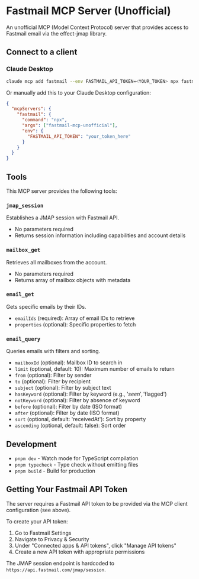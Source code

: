 # Fastmail MCP Server (Unofficial)

An unofficial MCP (Model Context Protocol) server that provides access to Fastmail email via the effect-jmap library.

## Connect to a client

### Claude Desktop

```bash
claude mcp add fastmail --env FASTMAIL_API_TOKEN=<YOUR_TOKEN> npx fastmail-mcp-unofficial
```

Or manually add this to your Claude Desktop configuration:

```json
{
  "mcpServers": {
    "fastmail": {
      "command": "npx",
      "args": ["fastmail-mcp-unofficial"],
      "env": {
        "FASTMAIL_API_TOKEN": "your_token_here"
      }
    }
  }
}
```

## Tools

This MCP server provides the following tools:

### `jmap_session`
Establishes a JMAP session with Fastmail API.
- No parameters required
- Returns session information including capabilities and account details

### `mailbox_get`
Retrieves all mailboxes from the account.
- No parameters required
- Returns array of mailbox objects with metadata

### `email_get`
Gets specific emails by their IDs.
- `emailIds` (required): Array of email IDs to retrieve
- `properties` (optional): Specific properties to fetch

### `email_query`
Queries emails with filters and sorting.
- `mailboxId` (optional): Mailbox ID to search in
- `limit` (optional, default: 10): Maximum number of emails to return
- `from` (optional): Filter by sender
- `to` (optional): Filter by recipient
- `subject` (optional): Filter by subject text
- `hasKeyword` (optional): Filter by keyword (e.g., '$seen', '$flagged')
- `notKeyword` (optional): Filter by absence of keyword
- `before` (optional): Filter by date (ISO format)
- `after` (optional): Filter by date (ISO format)
- `sort` (optional, default: 'receivedAt'): Sort by property
- `ascending` (optional, default: false): Sort order

## Development

- `pnpm dev` - Watch mode for TypeScript compilation
- `pnpm typecheck` - Type check without emitting files
- `pnpm build` - Build for production

## Getting Your Fastmail API Token

The server requires a Fastmail API token to be provided via the MCP client configuration (see above).

To create your API token:
1. Go to Fastmail Settings
2. Navigate to Privacy & Security
3. Under "Connected apps & API tokens", click "Manage API tokens"
4. Create a new API token with appropriate permissions

The JMAP session endpoint is hardcoded to `https://api.fastmail.com/jmap/session`.